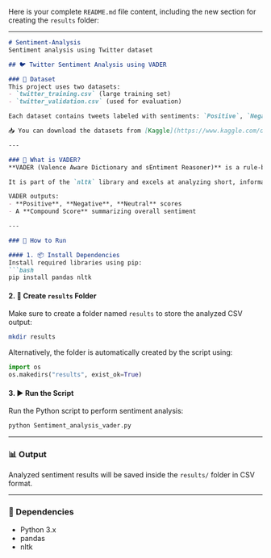 Here is your complete `README.md` file content, including the new section for creating the `results` folder:

---

````markdown
# Sentiment-Analysis  
Sentiment analysis using Twitter dataset

## 🐦 Twitter Sentiment Analysis using VADER

### 📂 Dataset  
This project uses two datasets:
- `twitter_training.csv` (large training set)  
- `twitter_validation.csv` (used for evaluation)  

Each dataset contains tweets labeled with sentiments: `Positive`, `Negative`, `Neutral`, and `Irrelevant`.

📥 You can download the datasets from [Kaggle](https://www.kaggle.com/datasets/jp797498e/twitter-entity-sentiment-analysis)

---

### 🧠 What is VADER?  
**VADER (Valence Aware Dictionary and sEntiment Reasoner)** is a rule-based sentiment analysis tool specifically designed for social media text.  

It is part of the `nltk` library and excels at analyzing short, informal text like tweets using a lexicon and heuristics to assign sentiment scores.

VADER outputs:
- **Positive**, **Negative**, **Neutral** scores  
- A **Compound Score** summarizing overall sentiment

---

### 🚀 How to Run

#### 1. 📦 Install Dependencies
Install required libraries using pip:
```bash
pip install pandas nltk
````

#### 2. 📁 Create `results` Folder

Make sure to create a folder named `results` to store the analyzed CSV output:

```bash
mkdir results
```

Alternatively, the folder is automatically created by the script using:

```python
import os
os.makedirs("results", exist_ok=True)
```

#### 3. ▶️ Run the Script

Run the Python script to perform sentiment analysis:

```bash
python Sentiment_analysis_vader.py
```

---

### 📊 Output

Analyzed sentiment results will be saved inside the `results/` folder in CSV format.

---

### 🔧 Dependencies

* Python 3.x
* pandas
* nltk

